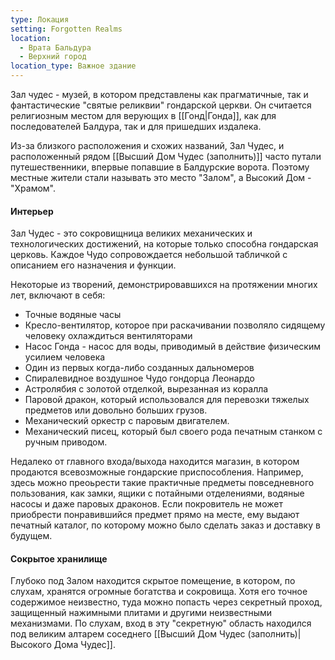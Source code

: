 ```yaml
---
type: Локация
setting: Forgotten Realms
location:
  - Врата Бальдура
  - Верхний город
location_type: Важное здание
---
```

Зал чудес - музей, в котором представлены как прагматичные, так и фантастические "святые реликвии" гондарской церкви. Он считается религиозным местом для верующих в [[Гонд|Гонда]], как для последователей Балдура, так и для пришедших издалека.

Из-за близкого расположения и схожих названий, Зал Чудес, и расположенный рядом [[Высший Дом Чудес (заполнить)]] часто путали путешественники, впервые попавшие в Балдурские ворота. Поэтому местные жители стали называть это место "Залом", а Высокий Дом - "Храмом".

#### Интерьер
Зал Чудес - это сокровищница великих механических и технологических достижений, на которые только способна гондарская церковь. Каждое Чудо сопровождается небольшой табличкой с описанием его назначения и функции.

Некоторые из творений, демонстрировавшихся на протяжении многих лет, включают в себя: 
- Точные водяные часы
- Кресло-вентилятор, которое при раскачивании позволяло сидящему человеку охлаждиться вентиляторами
- Насос Гонда - насос для воды, приводимый в действие физическим усилием человека
- Один из первых когда-либо созданных дальномеров
- Спиралевидное воздушное Чудо гондорца Леонардо
- Астролябия с золотой отделкой, вырезанная из коралла
- Паровой дракон, который использовался для перевозки тяжелых предметов или довольно больших грузов.
- Механический оркестр с паровым двигателем.
- Механический писец, который был своего рода печатным станком с ручным приводом.

Недалеко от главного входа/выхода находится магазин, в котором продаются всевозможные гондарские приспособления. Например, здесь можно преоьрести такие практичные предметы повседневного пользования, как замки, ящики с потайными отделениями, водяные насосы и даже паровых драконов. Если покровитель не может приобрести понравившийся предмет прямо на месте, ему выдают печатный каталог, по которому можно было сделать заказ и доставку в будущем.

#### Сокрытое хранилище
Глубоко под Залом находится скрытое помещение, в котором, по слухам, хранятся огромные богатства и сокровища. Хотя его точное содержимое неизвестно, туда можно попасть через секретный проход, защищенный нажимными плитами и другими неизвестными механизмами. По слухам, вход в эту "секретную" область находился под великим алтарем соседнего [[Высший Дом Чудес (заполнить)|Высокого Дома Чудес]].